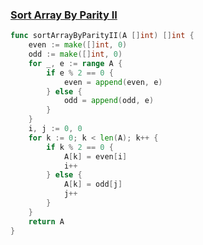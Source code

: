 ### [Sort Array By Parity II](https://leetcode.com/problems/sort-array-by-parity-ii/)


```GO
func sortArrayByParityII(A []int) []int {
	even := make([]int, 0)
	odd := make([]int, 0)
	for _, e := range A {
		if e % 2 == 0 {
			even = append(even, e)
		} else {
			odd = append(odd, e)
		}
	}
	i, j := 0, 0
	for k := 0; k < len(A); k++ {
		if k % 2 == 0 {
			A[k] = even[i]
			i++
		} else {
			A[k] = odd[j]
			j++
		}
	}
	return A
}
```